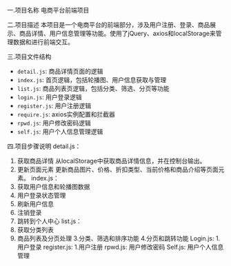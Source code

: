  一.项目名称
电商平台前端项目

二.项目描述
本项目是一个电商平台的前端部分，涉及用户注册、登录、商品展示、商品详情、用户信息管理等功能。使用了jQuery、axios和localStorage来管理数据和进行前端交互。

三.项目文件结构
- `detail.js`: 商品详情页面的逻辑
- `index.js`: 首页逻辑，包括轮播图、用户信息获取与管理
- `list.js`: 商品列表页逻辑，包括分类、筛选、分页等功能
- `login.js`: 用户登录逻辑
- `register.js`: 用户注册逻辑
- `require.js`: axios实例配置和拦截器
- `rpwd.js`: 用户修改密码逻辑
- `self.js`: 用户个人信息管理逻辑

四.项目步骤说明
detail.js：
1. 获取商品详情
从localStorage中获取商品详情信息，并在控制台输出。
2. 更新页面元素
更新商品图片、价格、折扣类型、当前价格和商品介绍等页面元素。
index.js：
1. 获取用户信息和轮播图数据
2. 用户登录状态管理
3. 刷新用户信息
4. 注销登录
5. 跳转到个人中心
list.js：
1. 获取分类列表
2. 商品列表及分页处理
3.分类、筛选和排序功能
4.分页和跳转功能
Login.js:
1.用户登录
register.js:
1.用户注册
rpwd.js:
用户修改密码
Self.js:
用户个人信息管理
